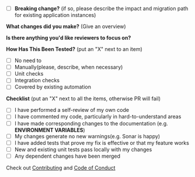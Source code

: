 <!-- ignore-task-list-start -->
- [ ] **Breaking change?** (if so, please describe the impact and migration path for existing application instances)
<!-- ignore-task-list-end -->
**What changes did you make?** (Give an overview)

**Is there anything you'd like reviewers to focus on?**


**How Has This Been Tested?** (put an "X" next to an item)
<!-- ignore-task-list-start -->
- [ ] No need to
- [ ] Manually(please, describe, when necessary)
- [ ] Unit checks
- [ ] Integration checks
- [ ] Covered by existing automation
<!-- ignore-task-list-end -->

**Checklist** (put an "X" next to all the items, otherwise PR will fail)
- [ ] I have performed a self-review of my own code
- [ ] I have commented my code, particularly in hard-to-understand areas
- [ ] I have made corresponding changes to the documentation (e.g. **ENVIRONMENT VARIABLES**)
- [ ] My changes generate no new warnings(e.g. Sonar is happy)
- [ ] I have added tests that prove my fix is effective or that my feature works
- [ ] New and existing unit tests pass locally with my changes
- [ ] Any dependent changes have been merged

Check out [Contributing](https://github.com/provectus/kafka-ui/blob/master/CONTRIBUTING.md) and [Code of Conduct](https://github.com/provectus/kafka-ui/blob/master/CODE-OF-CONDUCT.md)
